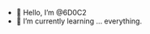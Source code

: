 
- 👋 Hello, I’m @6D0C2
- 🌱 I’m currently learning ... everything.
  

<!---
6D0C2/6D0C2 is a ✨ special ✨ repository because its `README.md` (this file) appears on your GitHub profile.
You can click the Preview link to take a look at your changes.
--->
